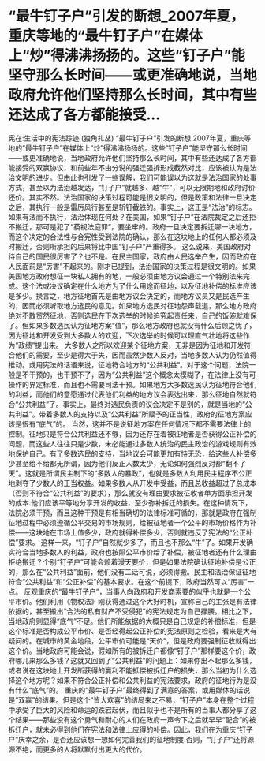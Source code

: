# “最牛钉子户”引发的断想_2007年夏，重庆等地的“最牛钉子户”在媒体上“炒”得沸沸扬扬的。这些“钉子户”能坚守那么长时间——或更准确地说，当地政府允许他们坚持那么长时间，其中有些还达成了各方都能接受...

宪在:生活中的宪法踪迹 (独角扎丛)
“最牛钉子户”引发的断想
2007年夏，重庆等地的“最牛钉子户”在媒体上“炒”得沸沸扬扬的。这些“钉子户”能坚守那么长时间——或更准确地说，当地政府允许他们坚持那么长时间，其中有些还达成了各方都能接受的双赢协议，和前些年不由分说的强迁强拆形成截然对比，应该被认为是法治文明的进步。但由此也引发了一些误解，我们可能误以为这就是法治国家的处事方式，甚至以为法治越发达，“钉子户”就越多、越“牛”，可以无限期地和政府讨价还价。其实不然。法治国家的决策过程可能是很文明的，但是政策和法律一旦决定之后，其执行一般是雷厉风行甚至是斩钉截铁的。事实上，这正是“法治”的标志。如果有法而不执行，法治体现在何处？在美国，如果“钉子户”在法院裁定之后还拒不搬迁，那可是犯了“藐视法庭罪”，要坐牢的。政府一旦决定要拆迁哪一块地方，而这个决定的合法性与合宪性受到法院的确认，那么在这块地上的任何人都必须及时搬迁，否则所承担的后果将比中国“钉子户”严重得多。
这么说来，美国政府对待自己的国民很厉害了？也不是。在民主国家，政府由人民选举产生，因而政府在人民面前是“厉害”不起来的。刚才已提到，法治国家的决策过程是很文明的。如果美国地方政府想征一块私人拥有的地，一般必须由地方议会通过一个特别法来完成。这个法或决议确定在什么地方为了什么用途而征地，以及征地补偿的标准应该是多少。换言之，地方征地首先是由地方议会决定的，而地方议员又是民选产生的，因而必须听取地方选民的意见。如果地方选民对征地怨声载道，那么地方政府绝对不敢贸然征地，否则选民在下次选举的时候追究起责任来，自己的饭碗就难保了。但如果多数选民认为征地方案“值”，那么地方政府也就没有什么后顾之忧了，因为征地和开发受到大多数人的欢迎，下次选举的时候可以理直气壮地将这些作为“政绩”提出来。
大多数人之所以欢迎某个征地方案，无非是因为征地和开发符合他们的需要，至少是得大于失，因而虽然少数人反对，当地多数人认为仍然值得推动。或用宪法的话语来说，征地符合地方的“公共利益”。对于这个问题，法院一般是不干预的，也干预不了，因为“公共利益”这个概念太模糊了，在法律上没有可操作的界定标准，而且也不需要司法干预。如果地方大多数选民认为征地符合他们的利益，而他们的意愿通过代表他们利益的地方议会表达出来，那么征地自然就符合“公共利益”了。事实上，最终对选民负责的议会决定不是别的，就是当地的“公共利益”。带着多数人的支持以及“公共利益”所赋予的正当性，政府的征地方案应该是很有“底气”的。
当然，这并不是说征地方案在任何情况下都不需要法律上的控制。征地只是符合公共利益还不够，因为还存在着被征地者是否获得公正补偿的问题，而这些人往往只是少数，未必能通过多数人统治的民主政治的游戏规则有效地保护自己。有了多数选民的支持，当地议会可能更加有恃无恐，给这些人补偿多少甚至给不给都无所谓，因为他们反正人数太少，无论如何强烈反对都“翻不了天”。这就是所谓民主制下的“多数人的暴政”，也就是多数人利用民主程序不公正地剥夺了少数人的正当权益。如果多数人从开发中受益，而且总收益超过了总成本（否则不符合“公共利益”的要求），那么就没有理由要求被征收者单方面承担开发的成本.他们应该平等地分享开发的收益，至少弥补拆迁的损失。在这种情况下，法院必须干预，而且这种干预是有相当确切的法律标准可循的，那就是政府在强制征地过程中必须遵循公平交易的市场规则，给被征地者一个公平的市场价格作为补偿——这块地在市场上值多少，政府就得补偿多少，否则就违反了宪法的“公正补偿”要求。
这样一来，“钉子户”自然就少多了，而且也不那么“牛”了。如果开发确实符合当地多数人的利益，政府也按照公平市价给了补偿，被征地者还有什么理由拒绝搬迁？个别“钉子户”可能会赖着漫天要价，但是如果法院确认征地补偿是公正的，那么在“公共利益”面前，他们没有二话可说，必须得搬。民主和法治保证征地符合“公共利益”和“公正补偿”的基本要求。在这个前提下，政府当然可以“厉害”一点。
反观重庆的“最牛钉子户”，当事人向政府和开发商索要的似乎也就是一个公平市价。他们利用《物权法》刚获得通过这个大好时机，宣称自己的主张是有法律依据的，甚至搬出“合法的私有财产不受侵犯”的宪法规定为自己撑腰。相比之下，当地政府则显得“底气”不足。他们所能依据的大概只是自己规定的补偿标准，但是这个标准是否构成公平市价、是否经得起公正补偿的宪法原则之检验，看来是大有疑问的。在城市的黄金地段，公平市价可能是“天价”，但是政府要强制征收就得出这个价。当地政府可能会说，假如所有的被拆迁户都像“钉子户”那样要这个价，政府哪儿来那么多钱？这就又回到了“公共利益”的问题上：如果你出不起那么多钱，或者说在这块地上开发所获得的赢利不能抵偿被拆迁户的损失，那么当初为什么选择这个地方呢？如果不符合公正补偿和公共利益的宪法要求，政府的征地行为是没有什么“底气”的。
重庆的“最牛钉子户”最终得到了满意的答案，或用媒体的话说是“双赢”的结果。但是这个“皆大欢喜”的结局来之不易，“钉子户”本身在整个过程中承受了巨大的风险和命运的跌宕起伏，而且似乎也不是所有的当事人都分享了这个结果——那些没有这个勇气和耐心的人们在政府一声令下之后就早早“配合”的被拆迁户，就未必得到他们在宪法和法律上应得的补偿。因此，我们在为重庆“钉子户”庆幸之余，是否还应该想一想如何完善我们的征地制度.否则，“钉子户”还将源源不绝，而更多的人将默默付出更大的代价。